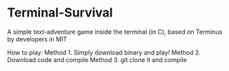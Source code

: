 # Terminal-Survival
A simple text-adventure game inside the terminal (in C), based on Terminus by developers in MIT

How to play:
Method 1. Simply download binary and play!
Method 2. Download code and compile
Method 3. git clone it and compile
